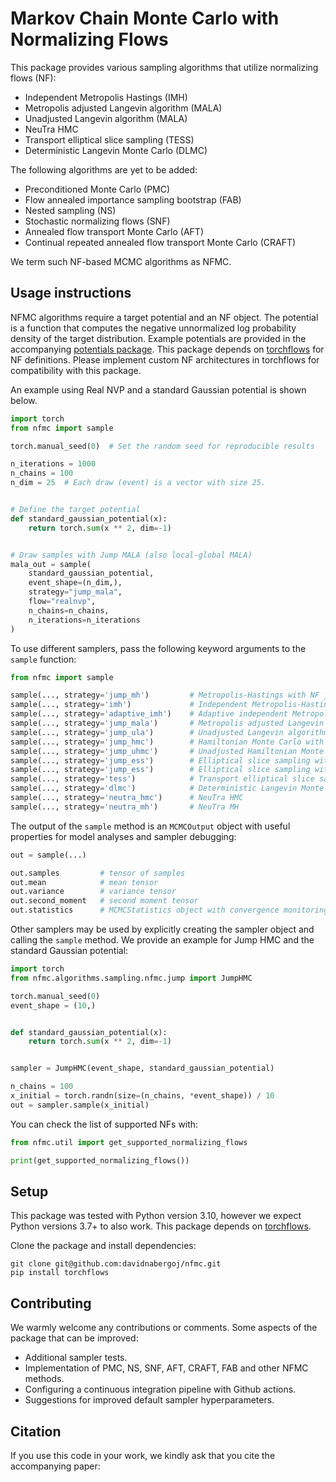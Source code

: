 # Markov Chain Monte Carlo with Normalizing Flows

This package provides various sampling algorithms that utilize normalizing flows (NF):

* Independent Metropolis Hastings (IMH)
* Metropolis adjusted Langevin algorithm (MALA)
* Unadjusted Langevin algorithm (MALA)
* NeuTra HMC
* Transport elliptical slice sampling (TESS)
* Deterministic Langevin Monte Carlo (DLMC)

The following algorithms are yet to be added:

* Preconditioned Monte Carlo (PMC)
* Flow annealed importance sampling bootstrap (FAB)
* Nested sampling (NS)
* Stochastic normalizing flows (SNF)
* Annealed flow transport Monte Carlo (AFT)
* Continual repeated annealed flow transport Monte Carlo (CRAFT)

We term such NF-based MCMC algorithms as NFMC.

## Usage instructions

NFMC algorithms require a target potential and an NF object.
The potential is a function that computes the negative unnormalized log probability density of the target distribution.
Example potentials are provided in the accompanying [potentials package](https://github.com/davidnabergoj/potentials).
This package depends on [torchflows](https://github.com/davidnabergoj/torchflows) for NF definitions.
Please implement custom NF architectures in torchflows for compatibility with this package.

An example using Real NVP and a standard Gaussian potential is shown below.

```python
import torch
from nfmc import sample

torch.manual_seed(0)  # Set the random seed for reproducible results

n_iterations = 1000
n_chains = 100
n_dim = 25  # Each draw (event) is a vector with size 25.


# Define the target potential
def standard_gaussian_potential(x):
    return torch.sum(x ** 2, dim=-1)


# Draw samples with Jump MALA (also local-global MALA)
mala_out = sample(
    standard_gaussian_potential,
    event_shape=(n_dim,),
    strategy="jump_mala",
    flow="realnvp",
    n_chains=n_chains,
    n_iterations=n_iterations
)
```

To use different samplers, pass the following keyword arguments to the `sample` function:

```python
from nfmc import sample

sample(..., strategy='jump_mh')         # Metropolis-Hastings with NF jumps
sample(..., strategy='imh')             # Independent Metropolis-Hastings
sample(..., strategy='adaptive_imh')    # Adaptive independent Metropolis-Hastings
sample(..., strategy='jump_mala')       # Metropolis adjusted Langevin algorithm with NF jumps
sample(..., strategy='jump_ula')        # Unadjusted Langevin algorithm with NF jumps
sample(..., strategy='jump_hmc')        # Hamiltonian Monte Carlo with NF jumps
sample(..., strategy='jump_uhmc')       # Unadjusted Hamiltonian Monte Carlo with NF jumps
sample(..., strategy='jump_ess')        # Elliptical slice sampling with NF jumps
sample(..., strategy='jump_ess')        # Elliptical slice sampling with NF jumps
sample(..., strategy='tess')            # Transport elliptical slice sampling
sample(..., strategy='dlmc')            # Deterministic Langevin Monte Carlo
sample(..., strategy='neutra_hmc')      # NeuTra HMC
sample(..., strategy='neutra_mh')       # NeuTra MH
```

The output of the `sample` method is an `MCMCOutput` object with useful properties for model analyses and sampler debugging:

```python
out = sample(...)

out.samples         # tensor of samples
out.mean            # mean tensor
out.variance        # variance tensor
out.second_moment   # second moment tensor
out.statistics      # MCMCStatistics object with convergence monitoring logs and other MCMC-related quantities (e.g., acceptance rate, number of target calls, number of target gradient calls)  
``` 

Other samplers may be used by explicitly creating the sampler object and calling the `sample` method.
We provide an example for Jump HMC and the standard Gaussian potential:

```python
import torch
from nfmc.algorithms.sampling.nfmc.jump import JumpHMC

torch.manual_seed(0)
event_shape = (10,)


def standard_gaussian_potential(x):
    return torch.sum(x ** 2, dim=-1)


sampler = JumpHMC(event_shape, standard_gaussian_potential)

n_chains = 100
x_initial = torch.randn(size=(n_chains, *event_shape)) / 10
out = sampler.sample(x_initial)
```

You can check the list of supported NFs with:

```python
from nfmc.util import get_supported_normalizing_flows

print(get_supported_normalizing_flows())
```

## Setup

This package was tested with Python version 3.10, however we expect Python versions 3.7+ to also work.
This package depends on [torchflows](https://github.com/davidnabergoj/torchflows).

Clone the package and install dependencies:

```
git clone git@github.com:davidnabergoj/nfmc.git
pip install torchflows
```

## Contributing

We warmly welcome any contributions or comments.
Some aspects of the package that can be improved:

* Additional sampler tests.
* Implementation of PMC, NS, SNF, AFT, CRAFT, FAB and other NFMC methods.
* Configuring a continuous integration pipeline with Github actions.
* Suggestions for improved default sampler hyperparameters.

## Citation

If you use this code in your work, we kindly ask that you cite the accompanying paper:

```

```